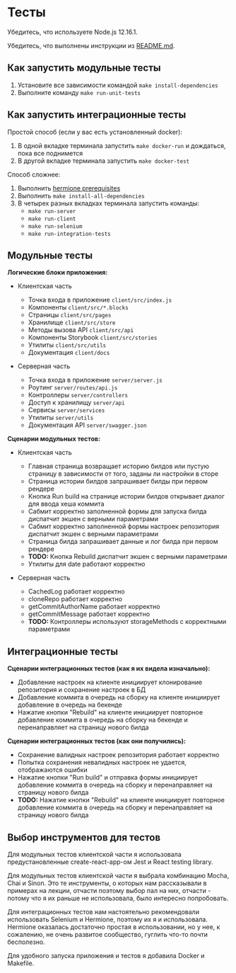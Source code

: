 # Тесты

Убедитесь, что используете Node.js 12.16.1.

Убедитесь, что выполнены инструкции из [README.md](README.md).

## Как запустить модульные тесты

1. Установите все зависимости командой `make install-dependencies`
2. Выполните команду `make run-unit-tests`

## Как запустить интеграционные тесты

Простой способ (если у вас есть установленный docker):
1. В одной вкладке терминала запустить `make docker-run` и дождаться, пока все поднимется
2. В другой вкладке терминала запустить `make docker-test`

Способ сложнее:
1. Выполнить [hermione prerequisites](https://github.com/gemini-testing/hermione/blob/master/README.md#prerequisites)
2. Выполнить `make install-all-dependencies`
3. В четырех разных вкладках терминала запустить команды:
    * `make run-server`
    * `make run-client`
    * `make run-selenium`
    * `make run-integration-tests`

## Модульные тесты

**Логические блоки приложения:**

* Клиентская часть
    * Точка входа в приложение `client/src/index.js`
    * Компоненты `client/src/*.blocks`
    * Страницы `client/src/pages`
    * Хранилище `client/src/store`
    * Методы вызова API `client/src/api`
    * Компоненты Storybook `client/src/stories`
    * Утилиты `client/src/utils`
    * Документация `client/docs`

* Серверная часть
    * Точка входа в приложение `server/server.js`
    * Роутинг `server/routes/api.js`
    * Контроллеры `server/controllers`
    * Доступ к хранилищу `server/api`
    * Сервисы `server/services`
    * Утилиты `server/utils`
    * Документация API `server/swagger.json`

**Сценарии модульных тестов:**

* Клиентская часть
    * Главная страница возвращает историю билдов или пустую страницу в зависимости от того, заданы ли настройки в сторе
    * Страница истории билдов запрашивает билды при первом рендере
    * Кнопка Run build на странице истории билдов открывает диалог для ввода хеша коммита
    * Сабмит корректно заполненной формы для запуска билда диспатчит экшен с верными параметрами
    * Сабмит корректно заполненной формы настроек репозитория диспатчит экшен с верными параметрами
    * Страница билда запрашивает данные и лог билда при первом рендере
    * **TODO:** Кнопка Rebuild диспатчит экшен с верными параметрами
    * Утилиты для date работают корректно

* Серверная часть
    * CachedLog работает корректно
    * cloneRepo работает корректно
    * getCommitAuthorName работает корректно
    * getCommitMessage работает корректно
    * **TODO:** Контроллеры используют storageMethods с корректными параметрами

## Интеграционные тесты

**Сценарии интеграционных тестов (как я их видела изначально):**

* Добавление настроек на клиенте инициирует клонирование репозитория и сохранение настроек в БД
* Добавление коммита в очередь на сборку на клиенте инициирует добавление в очередь на бекенде
* Нажатие кнопки "Rebuild" на клиенте инициирует повторное добавление коммита в очередь на сборку на бекенде и перенаправляет на страницу нового билда

**Сценарии интеграционных тестов (как они получились):**

* Сохранение валидных настроек репозитория работает корректно
* Попытка сохранения невалидных настроек не удается, отображаются ошибки
* Нажатие кнопки "Run build" и отправка формы инициирует добавление коммита в очередь на сборку и перенаправляет на страницу нового билда
* **TODO:** Нажатие кнопки "Rebuild" на клиенте инициирует повторное добавление коммита в очередь на сборку и перенаправляет на страницу нового билда

## Выбор инструментов для тестов

Для модульных тестов клиентской части я использовала предустановленные create-react-app-ом Jest и React testing library.

Для модульных тестов клиентской части я выбрала комбинацию Mocha, Chai и Sinon.
Это те инструменты, о которых нам рассказывали в примерах на лекции, отчасти поэтому выбор пал на них, отчасти - потому что я их раньше не использовала, было интересно попробовать.

Для интеграционных тестов нам настоятельно рекомендовали использовать Selenium и Hermione, поэтому их я и использовала.
Hermione оказалась достаточно простая в использовании, но у нее, к сожалению, не очень развитое сообщество, гуглить что-то почти бесполезно.

Для удобного запуска приложения и тестов я добавила Docker и Makefile.
